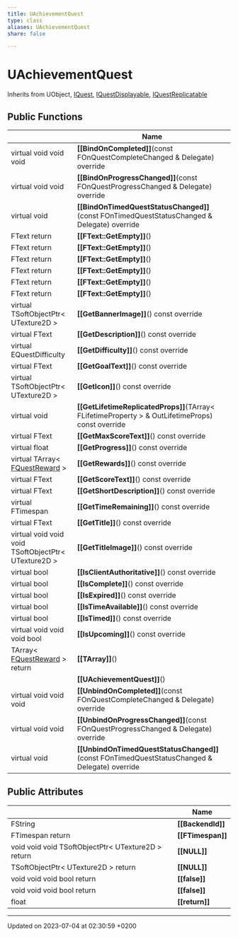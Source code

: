 ```yaml
---
title: UAchievementQuest
type: class
aliases: UAchievementQuest
share: false

---
```


# UAchievementQuest





Inherits from UObject, [IQuest](/docs/SDK/Source/Classes/classIQuest.md), [IQuestDisplayable](/docs/SDK/Source/Classes/classIQuestDisplayable.md), [IQuestReplicatable](/docs/SDK/Source/Classes/classIQuestReplicatable.md)

## Public Functions

|                | Name           |
| -------------- | -------------- |
| virtual void void void | **[[BindOnCompleted]]**(const FOnQuestCompleteChanged & Delegate) override |
| virtual void void | **[[BindOnProgressChanged]]**(const FOnQuestProgressChanged & Delegate) override |
| virtual void | **[[BindOnTimedQuestStatusChanged]]**(const FOnTimedQuestStatusChanged & Delegate) override |
| FText return | **[[FText::GetEmpty]]**() |
| FText return | **[[FText::GetEmpty]]**() |
| FText return | **[[FText::GetEmpty]]**() |
| FText return | **[[FText::GetEmpty]]**() |
| FText return | **[[FText::GetEmpty]]**() |
| FText return | **[[FText::GetEmpty]]**() |
| virtual TSoftObjectPtr< UTexture2D > | **[[GetBannerImage]]**() const override |
| virtual FText | **[[GetDescription]]**() const override |
| virtual EQuestDifficulty | **[[GetDifficulty]]**() const override |
| virtual FText | **[[GetGoalText]]**() const override |
| virtual TSoftObjectPtr< UTexture2D > | **[[GetIcon]]**() const override |
| virtual void | **[[GetLifetimeReplicatedProps]]**(TArray< FLifetimeProperty > & OutLifetimeProps) const override |
| virtual FText | **[[GetMaxScoreText]]**() const override |
| virtual float | **[[GetProgress]]**() const override |
| virtual TArray< [FQuestReward](/docs/SDK/Source/Classes/structFQuestReward.md) > | **[[GetRewards]]**() const override |
| virtual FText | **[[GetScoreText]]**() const override |
| virtual FText | **[[GetShortDescription]]**() const override |
| virtual FTimespan | **[[GetTimeRemaining]]**() const override |
| virtual FText | **[[GetTitle]]**() const override |
| virtual void void void TSoftObjectPtr< UTexture2D > | **[[GetTitleImage]]**() const override |
| virtual bool | **[[IsClientAuthoritative]]**() const override |
| virtual bool | **[[IsComplete]]**() const override |
| virtual bool | **[[IsExpired]]**() const override |
| virtual bool | **[[IsTimeAvailable]]**() const override |
| virtual bool | **[[IsTimed]]**() const override |
| virtual void void void bool | **[[IsUpcoming]]**() const override |
| TArray< [FQuestReward](/docs/SDK/Source/Classes/structFQuestReward.md) > return | **[[TArray]]**() |
| | **[[UAchievementQuest]]**() |
| virtual void void void | **[[UnbindOnCompleted]]**(const FOnQuestCompleteChanged & Delegate) override |
| virtual void void | **[[UnbindOnProgressChanged]]**(const FOnQuestProgressChanged & Delegate) override |
| virtual void | **[[UnbindOnTimedQuestStatusChanged]]**(const FOnTimedQuestStatusChanged & Delegate) override |

## Public Attributes

|                | Name           |
| -------------- | -------------- |
| FString | **[[BackendId]]**  |
| FTimespan return | **[[FTimespan]]**  |
| void void void TSoftObjectPtr< UTexture2D > return | **[[NULL]]**  |
| TSoftObjectPtr< UTexture2D > return | **[[NULL]]**  |
| void void void bool return | **[[false]]**  |
| void void void bool return | **[[false]]**  |
| float | **[[return]]**  |

-------------------------------

Updated on 2023-07-04 at 02:30:59 +0200